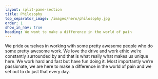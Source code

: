 ```yaml
---
layout: split-pane-section
title: Philosophy
top_separator_image: /images/hero/philosophy.jpg
order: 1
show_in_nav: true
heading: We want to make a difference in the world of pain
---
```

We pride ourselves in working with some pretty awesome people who do some pretty awesome work. We love the drive and work ethic we’re constantly surrounded by and that is what really what makes us unique here. We work hard and fast but have fun doing it. Most importantly we’re passionate, we are here to make a difference in the world of pain and we set out to do just that every day.
